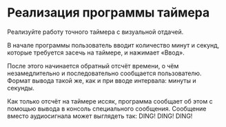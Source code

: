 <h1>Реализация программы таймера</h1>
<p>Реализуйте работу точного таймера с визуальной отдачей.</p>
<p>В начале программы пользователь вводит количество минут и секунд, которые требуется засечь на таймере, и нажимает «Ввод».</p>
<p>После этого начинается обратный отсчёт времени, о чём незамедлительно и последовательно сообщается пользователю. Формат вывода такой же, как и при вводе интервала: минуты и секунды.</p>
<p>Как только отсчёт на таймере иссяк, программа сообщает об этом с помощью вывода в консоль специального сообщения. Сообщение вместо аудиосигнала может выглядеть так: DING! DING! DING!</p>
